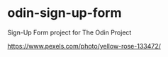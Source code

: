 # odin-sign-up-form
Sign-Up Form project for The Odin Project

https://www.pexels.com/photo/yellow-rose-133472/

